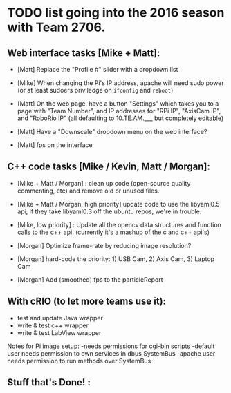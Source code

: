 # TODO list going into the 2016 season with Team 2706.

## Web interface tasks [Mike + Matt]:

- [Matt] Replace the "Profile #" slider with a dropdown list

- [Mike] When changing the Pi's IP address, apache will need sudo power (or at least sudoers priviledge on `ifconfig` and `reboot`)

- [Matt] On the web page, have a button "Settings" which takes you to a page with "Team Number", and IP addresses for "RPi IP", "AxisCam IP", and "RoboRio IP" (all defaulting to 10.TE.AM.___ but completely editable)

- [Matt] Have a "Downscale" dropdown menu on the web interface?

- [Matt] fps on the interface




## C++ code tasks [Mike / Kevin, Matt / Morgan]:


- [Mike + Matt / Morgan] : clean up code (open-source quality commenting, etc) and remove old or unused files.

- [Mike + Matt / Morgan, high priority] update code to use the libyaml0.5 api, if they take libyaml0.3 off the ubuntu repos, we're in trouble.

- [Mike, low priority] : Update all the opencv data structures and function calls to the c++ api. (currently it's a mashup of the c and c++ api's)

- [Morgan] Optimize frame-rate by reducing image resolution?

- [Morgan] hard-code the priority: 1) USB Cam, 2) Axis Cam, 3) Laptop Cam

- [Morgan] Add (smoothed) fps to the particleReport


## With cRIO (to let more teams use it):
- test and update Java wrapper
- write & test c++ wrapper
- write & test LabView wrapper

Notes for Pi image setup:
-needs permissions for cgi-bin scripts
-default user needs permission to own services in dbus SystemBus
-apache user needs permission to run methods over SystemBus


## Stuff that's Done! :
